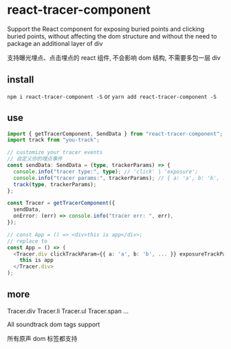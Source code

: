 # react-tracer-component

Support the React component for exposing buried points and clicking buried points, without affecting the dom structure and without the need to package an additional layer of div

支持曝光埋点、点击埋点的 react 组件, 不会影响 dom 结构, 不需要多包一层 div

## install

`npm i react-tracer-component -S` or `yarn add react-tracer-component -S`

## use

```typescript
import { getTracerComponent, SendData } from "react-tracer-component";
import track from "you-track";

// customize your tracer events
// 自定义你的埋点事件
const sendData: SendData = (type, trackerParams) => {
  console.info("tracer type:", type); // 'click' | 'exposure';
  console.info("tracer params:", trackerParams); // { a: 'a', b: 'b', ... }
  track(type, trackerParams);
};

const Tracer = getTracerComponent({
  sendData,
  onError: (err) => console.info("tracer err: ", err),
});

// const App = () => <div>this is app</div>;
// replace to
const App = () => (
  <Tracer.div clickTrackParam={{ a: 'a', b: 'b', ... }} exposureTrackParam={{ a: 'a', b: 'b', ... }}>
    this is app
  </Tracer.div>
);
```

## more

Tracer.div
Tracer.li
Tracer.ul
Tracer.span
...

All soundtrack dom tags support

所有原声 dom 标签都支持
